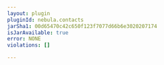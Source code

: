 ```yaml
---
layout: plugin
pluginId: nebula.contacts
jarSha1: 00d65470c42c650f123f7077d66b6e3020207174
isJarAvailable: true
error: NONE
violations: []

---
```

